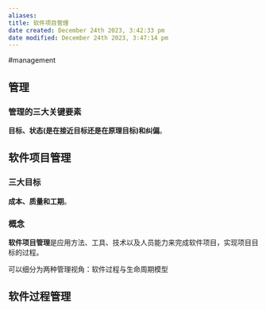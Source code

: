 ```yaml
---
aliases: 
title: 软件项目管理
date created: December 24th 2023, 3:42:33 pm
date modified: December 24th 2023, 3:47:14 pm
---
```

#management 

## 管理

### 管理的三大关键要素

**目标、状态(是在接近目标还是在原理目标)和纠偏**。


## 软件项目管理

### 三大目标
**成本、质量和工期**。

### 概念
**软件项目管理**是应用方法、工具、技术以及人员能力来完成软件项目，实现项目目标的过程。

可以细分为两种管理视角：软件过程与生命周期模型


## 软件过程管理


